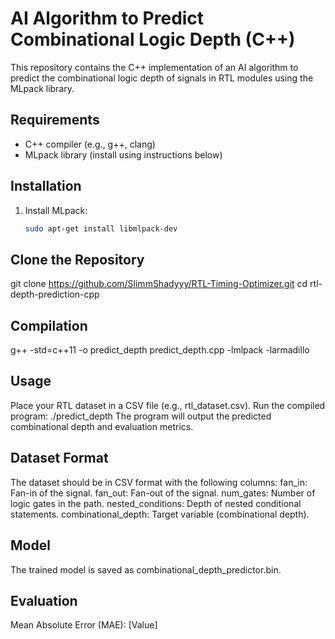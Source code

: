 # AI Algorithm to Predict Combinational Logic Depth (C++)

This repository contains the C++ implementation of an AI algorithm to predict the combinational logic depth of signals in RTL modules using the MLpack library.

## Requirements
- C++ compiler (e.g., g++, clang)
- MLpack library (install using instructions below)

## Installation
1. Install MLpack:
   ```bash
   sudo apt-get install libmlpack-dev

## Clone the Repository
git clone https://github.com/SlimmShadyyy/RTL-Timing-Optimizer.git
cd rtl-depth-prediction-cpp

## Compilation
g++ -std=c++11 -o predict_depth predict_depth.cpp -lmlpack -larmadillo

## Usage
Place your RTL dataset in a CSV file (e.g., rtl_dataset.csv).
Run the compiled program:
./predict_depth
The program will output the predicted combinational depth and evaluation metrics.

## Dataset Format
The dataset should be in CSV format with the following columns:
fan_in: Fan-in of the signal.
fan_out: Fan-out of the signal.
num_gates: Number of logic gates in the path.
nested_conditions: Depth of nested conditional statements.
combinational_depth: Target variable (combinational depth).

## Model
The trained model is saved as combinational_depth_predictor.bin.

## Evaluation
Mean Absolute Error (MAE): [Value]
